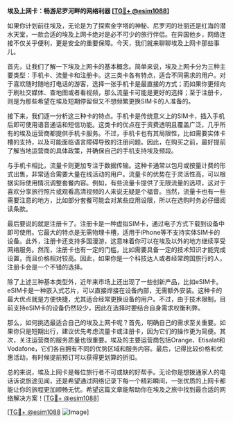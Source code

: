 **埃及上网卡：畅游尼罗河畔的网络利器 [[TG💪+ @esim1088](https://t.me/s/esim1088)]**

如果你计划前往埃及，无论是为了探索金字塔的神秘、尼罗河的壮丽还是红海的潜水天堂，一款合适的埃及上网卡绝对是必不可少的旅行伴侣。在异国他乡，网络连接不仅关乎便利，更是安全的重要保障。今天，我们就来聊聊埃及上网卡那些事儿。

首先，让我们了解一下埃及上网卡的基本概念。简单来说，埃及上网卡分为三种主要类型：手机卡、流量卡和注册卡。这三类卡各有特点，适合不同需求的用户。对于喜欢随时随地打电话的游客，选择一张手机卡是最直接的方式；而如果你更倾向于刷社交媒体、查地图或者看视频，那么流量卡可能是更好的选择；至于注册卡，则是为那些希望在埃及短期停留但又不想频繁更换SIM卡的人准备的。

接下来，我们逐一分析这三种卡的特点。手机卡是传统意义上的SIM卡，插入手机后即可使用语音通话和短信功能。这类卡的优点在于资费透明且覆盖广泛，几乎所有的埃及运营商都提供手机卡服务。不过，手机卡也有其局限性，比如需要实体卡槽的支持，以及可能面临语言障碍导致的注册问题。因此，在购买之前，最好提前了解当地运营商的具体政策，并确保自己的手机支持埃及频段。

与手机卡相比，流量卡则更加专注于数据传输。这种卡通常以包月或按量计费的形式出售，非常适合需要大量在线活动的用户。流量卡的优势在于灵活性高，可以根据实际使用情况调整套餐内容。例如，有些流量卡提供了无限流量的选项，这对于喜欢分享旅行照片或观看高清视频的人来说无疑是个福音。当然，流量卡也有一些需要注意的地方，比如部分套餐可能会对某些应用设限，所以在选购时务必仔细阅读条款。

最后要说的就是注册卡了。注册卡是一种虚拟SIM卡，通过电子方式下载到设备中即可使用。它最大的特点是无需物理卡槽，适用于iPhone等不支持实体SIM卡的设备。此外，注册卡还支持多国漫游，这意味着你可以在埃及以外的地方继续享受网络服务。然而，注册卡也有一定的门槛，比如需要具备一定的技术知识才能完成设置，而且价格相对较高。因此，如果你是一个科技达人或者经常跨国旅行的人，注册卡会是一个不错的选择。

除了上述三种基本类型外，近年来市场上还出现了一些创新产品，比如eSIM卡。eSIM卡是一种嵌入式芯片，可以直接焊接在设备内部，无需额外安装。这种卡的最大优点就是方便快捷，尤其适合经常更换设备的用户。不过，由于技术限制，目前支持eSIM卡的设备仍然较少，因此在选择时要结合自身需求权衡利弊。

那么，如何挑选最适合自己的埃及上网卡呢？首先，明确自己的需求至关重要。如果你只是短期出行，建议优先考虑流量卡或注册卡，因为它们的操作更为简便。其次，关注运营商的服务质量也很重要。埃及的主要运营商包括Orange、Etisalat和Vodafone，它们各自拥有不同的优势区域和服务内容。最后，记得比较价格和优惠活动，有时候提前预订可以获得更划算的折扣。

总的来说，埃及上网卡是每位旅行者不可或缺的好帮手。无论你是想拨通家人的电话诉说旅途见闻，还是希望通过网络记录下每一个精彩瞬间，一张优质的上网卡都能让你的旅程更加顺畅无忧。希望这篇文章能帮助你在埃及之旅中找到最合适的网络解决方案！[[TG💪+ @esim1088](https://t.me/s/esim1088)]

[[TG💪+ @esim1088](https://t.me/s/esim1088) ![Image](https://i.postimg.cc/4NQfJmqS/Snipaste-2025-05-13-00-14-12.png)]